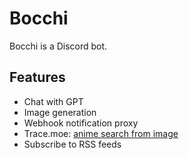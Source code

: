 # Bocchi

Bocchi is a Discord bot.

## Features

- Chat with GPT
- Image generation
- Webhook notification proxy
- Trace.moe: [anime search from image](https://trace.moe/)
- Subscribe to RSS feeds
